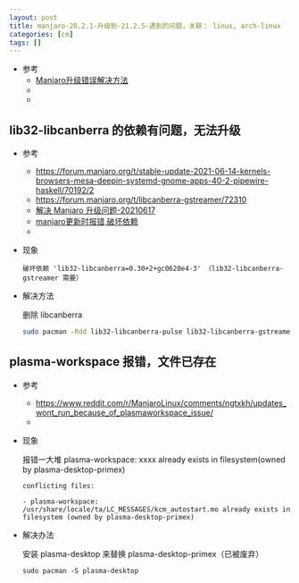 ```yaml
---
layout: post
title: manjaro-20.2.1-升级到-21.2.5-遇到的问题，关联： linux, arch-linux
categories: [cm]
tags: []
---
```


* 参考
  * [Manjaro升级错误解决方法](https://panqiincs.me/2021/08/17/manjaro-update-errors/)
  * []()
  * []()




## lib32-libcanberra 的依赖有问题，无法升级

* 参考
  * <https://forum.manjaro.org/t/stable-update-2021-06-14-kernels-browsers-mesa-deepin-systemd-gnome-apps-40-2-pipewire-haskell/70192/2>
  * <https://forum.manjaro.org/t/libcanberra-gstreamer/72310>
  * [解决 Manjaro 升级问题-20210617](https://nswebfrog.com/posts/2021/06/17-fix-manjaro-upgrade-issue/)
  * [manjaro更新时报错,破坏依赖](https://blog.csdn.net/darkula/article/details/118110805)
  * []()

* 现象

    ~~~
    破坏依赖 'lib32-libcanberra=0.30+2+gc0620e4-3' （lib32-libcanberra-gstreamer 需要）
    ~~~

* 解决方法

    删除 libcanberra

    ~~~sh
    sudo pacman -Rdd lib32-libcanberra-pulse lib32-libcanberra-gstreamer libcanberra-pulse libcanberra-gstreamer
    ~~~




## plasma-workspace 报错，文件已存在

* 参考
  * <https://www.reddit.com/r/ManjaroLinux/comments/ngtxkh/updates_wont_run_because_of_plasmaworkspace_issue/>
  * []()

* 现象

  报错一大堆 plasma-workspace: xxxx already exists in filesystem(owned by plasma-desktop-primex)

  ~~~
  conflicting files:

  - plasma-workspace: /usr/share/locale/ta/LC_MESSAGES/kcm_autostart.mo already exists in filesystem (owned by plasma-desktop-primex)
  ~~~


* 解决办法

  安装 plasma-desktop 来替换 plasma-desktop-primex（已被废弃）

  ~~~
  sudo pacman -S plasma-desktop
  ~~~















